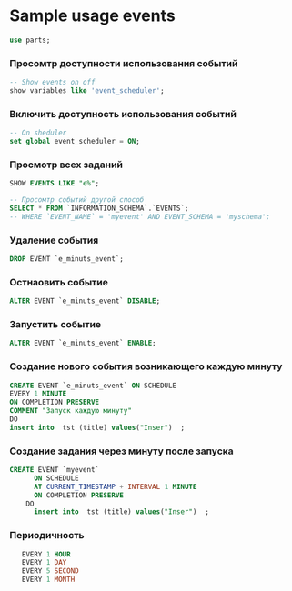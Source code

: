 # Sample usage events 

```sql
use parts;
```

### Просомтр доступности использования событий
```sql
-- Show events on off
show variables like 'event_scheduler';
```

### Включить доступность использования событий

```sql
-- On sheduler
set global event_scheduler = ON;
```

### Просмотр всех заданий
```sql
SHOW EVENTS LIKE "e%";

-- Просомтр событий другой способ 
SELECT * FROM `INFORMATION_SCHEMA`.`EVENTS`;
-- WHERE `EVENT_NAME` = 'myevent' AND EVENT_SCHEMA = 'myschema';
```

### Удаление события
```sql
DROP EVENT `e_minuts_event`;
```

### Остнаовить событие
```sql
ALTER EVENT `e_minuts_event` DISABLE;
```

### Запустить событие  
```sql
ALTER EVENT `e_minuts_event` ENABLE;
```

### Создание нового события возникающего каждую минуту

```sql
CREATE EVENT `e_minuts_event` ON SCHEDULE 
EVERY 1 MINUTE 
ON COMPLETION PRESERVE
COMMENT "Запуск каждую минуту"
DO
insert into  tst (title) values("Inser")  ;
```

### Создание задания через минуту после запуска
```sql
CREATE EVENT `myevent`  
      ON SCHEDULE 
      AT CURRENT_TIMESTAMP + INTERVAL 1 MINUTE 
      ON COMPLETION PRESERVE
    DO
      insert into  tst (title) values("Inser")  ;
```      
      
      
### Периодичность 

```sql
   EVERY 1 HOUR
   EVERY 1 DAY
   EVERY 5 SECOND
   EVERY 1 MONTH
```



      
